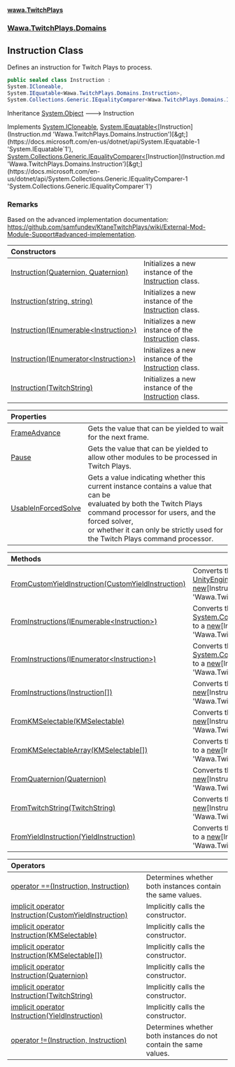 #### [wawa.TwitchPlays](index.md 'index')
### [Wawa.TwitchPlays.Domains](Wawa.TwitchPlays.Domains.md 'Wawa.TwitchPlays.Domains')

## Instruction Class

Defines an instruction for Twitch Plays to process.

```csharp
public sealed class Instruction :
System.ICloneable,
System.IEquatable<Wawa.TwitchPlays.Domains.Instruction>,
System.Collections.Generic.IEqualityComparer<Wawa.TwitchPlays.Domains.Instruction>
```

Inheritance [System.Object](https://docs.microsoft.com/en-us/dotnet/api/System.Object 'System.Object') &#129106; Instruction

Implements [System.ICloneable](https://docs.microsoft.com/en-us/dotnet/api/System.ICloneable 'System.ICloneable'), [System.IEquatable&lt;](https://docs.microsoft.com/en-us/dotnet/api/System.IEquatable-1 'System.IEquatable`1')[Instruction](Instruction.md 'Wawa.TwitchPlays.Domains.Instruction')[&gt;](https://docs.microsoft.com/en-us/dotnet/api/System.IEquatable-1 'System.IEquatable`1'), [System.Collections.Generic.IEqualityComparer&lt;](https://docs.microsoft.com/en-us/dotnet/api/System.Collections.Generic.IEqualityComparer-1 'System.Collections.Generic.IEqualityComparer`1')[Instruction](Instruction.md 'Wawa.TwitchPlays.Domains.Instruction')[&gt;](https://docs.microsoft.com/en-us/dotnet/api/System.Collections.Generic.IEqualityComparer-1 'System.Collections.Generic.IEqualityComparer`1')

### Remarks
  
Based on the advanced implementation documentation:  
https://github.com/samfundev/KtaneTwitchPlays/wiki/External-Mod-Module-Support#advanced-implementation.

| Constructors | |
| :--- | :--- |
| [Instruction(Quaternion, Quaternion)](Instruction..ctor(Quaternion,Quaternion).md 'Wawa.TwitchPlays.Domains.Instruction.Instruction(Quaternion, Quaternion)') | Initializes a new instance of the [Instruction](Instruction.md 'Wawa.TwitchPlays.Domains.Instruction') class. |
| [Instruction(string, string)](Instruction..ctor(string,string).md 'Wawa.TwitchPlays.Domains.Instruction.Instruction(string, string)') | Initializes a new instance of the [Instruction](Instruction.md 'Wawa.TwitchPlays.Domains.Instruction') class. |
| [Instruction(IEnumerable&lt;Instruction&gt;)](Instruction..ctor(IEnumerable{Instruction}).md 'Wawa.TwitchPlays.Domains.Instruction.Instruction(System.Collections.Generic.IEnumerable<Wawa.TwitchPlays.Domains.Instruction>)') | Initializes a new instance of the [Instruction](Instruction.md 'Wawa.TwitchPlays.Domains.Instruction') class. |
| [Instruction(IEnumerator&lt;Instruction&gt;)](Instruction..ctor(IEnumerator{Instruction}).md 'Wawa.TwitchPlays.Domains.Instruction.Instruction(System.Collections.Generic.IEnumerator<Wawa.TwitchPlays.Domains.Instruction>)') | Initializes a new instance of the [Instruction](Instruction.md 'Wawa.TwitchPlays.Domains.Instruction') class. |
| [Instruction(TwitchString)](Instruction..ctor(TwitchString).md 'Wawa.TwitchPlays.Domains.Instruction.Instruction(Wawa.TwitchPlays.Domains.TwitchString)') | Initializes a new instance of the [Instruction](Instruction.md 'Wawa.TwitchPlays.Domains.Instruction') class. |

| Properties | |
| :--- | :--- |
| [FrameAdvance](Instruction.FrameAdvance.md 'Wawa.TwitchPlays.Domains.Instruction.FrameAdvance') | Gets the value that can be yielded to wait for the next frame. |
| [Pause](Instruction.Pause.md 'Wawa.TwitchPlays.Domains.Instruction.Pause') | Gets the value that can be yielded to allow other modules to be processed in Twitch Plays. |
| [UsableInForcedSolve](Instruction.UsableInForcedSolve.md 'Wawa.TwitchPlays.Domains.Instruction.UsableInForcedSolve') | Gets a value indicating whether this current instance contains a value that can be<br/>evaluated by both the Twitch Plays command processor for users, and the forced solver,<br/>or whether it can only be strictly used for the Twitch Plays command processor. |

| Methods | |
| :--- | :--- |
| [FromCustomYieldInstruction(CustomYieldInstruction)](Instruction.FromCustomYieldInstruction(CustomYieldInstruction).md 'Wawa.TwitchPlays.Domains.Instruction.FromCustomYieldInstruction(CustomYieldInstruction)') | Converts the [UnityEngine.CustomYieldInstruction](https://docs.microsoft.com/en-us/dotnet/api/UnityEngine.CustomYieldInstruction 'UnityEngine.CustomYieldInstruction') to a [new](https://docs.microsoft.com/en-us/dotnet/csharp/language-reference/keywords/new 'https://docs.microsoft.com/en-us/dotnet/csharp/language-reference/keywords/new')[Instruction](Instruction.md 'Wawa.TwitchPlays.Domains.Instruction'). |
| [FromInstructions(IEnumerable&lt;Instruction&gt;)](Instruction.FromInstructions(IEnumerable{Instruction}).md 'Wawa.TwitchPlays.Domains.Instruction.FromInstructions(System.Collections.Generic.IEnumerable<Wawa.TwitchPlays.Domains.Instruction>)') | Converts the [System.Collections.Generic.IEnumerable&lt;&gt;](https://docs.microsoft.com/en-us/dotnet/api/System.Collections.Generic.IEnumerable-1 'System.Collections.Generic.IEnumerable`1') to a [new](https://docs.microsoft.com/en-us/dotnet/csharp/language-reference/keywords/new 'https://docs.microsoft.com/en-us/dotnet/csharp/language-reference/keywords/new')[Instruction](Instruction.md 'Wawa.TwitchPlays.Domains.Instruction'). |
| [FromInstructions(IEnumerator&lt;Instruction&gt;)](Instruction.FromInstructions(IEnumerator{Instruction}).md 'Wawa.TwitchPlays.Domains.Instruction.FromInstructions(System.Collections.Generic.IEnumerator<Wawa.TwitchPlays.Domains.Instruction>)') | Converts the [System.Collections.Generic.IEnumerator&lt;&gt;](https://docs.microsoft.com/en-us/dotnet/api/System.Collections.Generic.IEnumerator-1 'System.Collections.Generic.IEnumerator`1') to a [new](https://docs.microsoft.com/en-us/dotnet/csharp/language-reference/keywords/new 'https://docs.microsoft.com/en-us/dotnet/csharp/language-reference/keywords/new')[Instruction](Instruction.md 'Wawa.TwitchPlays.Domains.Instruction'). |
| [FromInstructions(Instruction[])](Instruction.FromInstructions(Instruction[]).md 'Wawa.TwitchPlays.Domains.Instruction.FromInstructions(Wawa.TwitchPlays.Domains.Instruction[])') | Converts the [System.Array](https://docs.microsoft.com/en-us/dotnet/api/System.Array 'System.Array') to a [new](https://docs.microsoft.com/en-us/dotnet/csharp/language-reference/keywords/new 'https://docs.microsoft.com/en-us/dotnet/csharp/language-reference/keywords/new')[Instruction](Instruction.md 'Wawa.TwitchPlays.Domains.Instruction'). |
| [FromKMSelectable(KMSelectable)](Instruction.FromKMSelectable(KMSelectable).md 'Wawa.TwitchPlays.Domains.Instruction.FromKMSelectable(KMSelectable)') | Converts the [KMSelectable](https://docs.microsoft.com/en-us/dotnet/api/KMSelectable 'KMSelectable') to a [new](https://docs.microsoft.com/en-us/dotnet/csharp/language-reference/keywords/new 'https://docs.microsoft.com/en-us/dotnet/csharp/language-reference/keywords/new')[Instruction](Instruction.md 'Wawa.TwitchPlays.Domains.Instruction'). |
| [FromKMSelectableArray(KMSelectable[])](Instruction.FromKMSelectableArray(KMSelectable[]).md 'Wawa.TwitchPlays.Domains.Instruction.FromKMSelectableArray(KMSelectable[])') | Converts the [KMSelectable](https://docs.microsoft.com/en-us/dotnet/api/KMSelectable 'KMSelectable')[System.Array](https://docs.microsoft.com/en-us/dotnet/api/System.Array 'System.Array')<br/>to a [new](https://docs.microsoft.com/en-us/dotnet/csharp/language-reference/keywords/new 'https://docs.microsoft.com/en-us/dotnet/csharp/language-reference/keywords/new')[Instruction](Instruction.md 'Wawa.TwitchPlays.Domains.Instruction'). |
| [FromQuaternion(Quaternion)](Instruction.FromQuaternion(Quaternion).md 'Wawa.TwitchPlays.Domains.Instruction.FromQuaternion(Quaternion)') | Converts the [UnityEngine.Quaternion](https://docs.microsoft.com/en-us/dotnet/api/UnityEngine.Quaternion 'UnityEngine.Quaternion') to a [new](https://docs.microsoft.com/en-us/dotnet/csharp/language-reference/keywords/new 'https://docs.microsoft.com/en-us/dotnet/csharp/language-reference/keywords/new')[Instruction](Instruction.md 'Wawa.TwitchPlays.Domains.Instruction'). |
| [FromTwitchString(TwitchString)](Instruction.FromTwitchString(TwitchString).md 'Wawa.TwitchPlays.Domains.Instruction.FromTwitchString(Wawa.TwitchPlays.Domains.TwitchString)') | Converts the [TwitchString](TwitchString.md 'Wawa.TwitchPlays.Domains.TwitchString') to a [new](https://docs.microsoft.com/en-us/dotnet/csharp/language-reference/keywords/new 'https://docs.microsoft.com/en-us/dotnet/csharp/language-reference/keywords/new')[Instruction](Instruction.md 'Wawa.TwitchPlays.Domains.Instruction'). |
| [FromYieldInstruction(YieldInstruction)](Instruction.FromYieldInstruction(YieldInstruction).md 'Wawa.TwitchPlays.Domains.Instruction.FromYieldInstruction(YieldInstruction)') | Converts the [UnityEngine.YieldInstruction](https://docs.microsoft.com/en-us/dotnet/api/UnityEngine.YieldInstruction 'UnityEngine.YieldInstruction') to a [new](https://docs.microsoft.com/en-us/dotnet/csharp/language-reference/keywords/new 'https://docs.microsoft.com/en-us/dotnet/csharp/language-reference/keywords/new')[Instruction](Instruction.md 'Wawa.TwitchPlays.Domains.Instruction'). |

| Operators | |
| :--- | :--- |
| [operator ==(Instruction, Instruction)](Instruction.op_Equality(Instruction,Instruction).md 'Wawa.TwitchPlays.Domains.Instruction.op_Equality(Wawa.TwitchPlays.Domains.Instruction, Wawa.TwitchPlays.Domains.Instruction)') | Determines whether both instances contain the same values. |
| [implicit operator Instruction(CustomYieldInstruction)](Instruction.Instruction(CustomYieldInstruction).md 'Wawa.TwitchPlays.Domains.Instruction.op_Implicit Wawa.TwitchPlays.Domains.Instruction(CustomYieldInstruction)') | Implicitly calls the constructor. |
| [implicit operator Instruction(KMSelectable)](Instruction.Instruction(KMSelectable).md 'Wawa.TwitchPlays.Domains.Instruction.op_Implicit Wawa.TwitchPlays.Domains.Instruction(KMSelectable)') | Implicitly calls the constructor. |
| [implicit operator Instruction(KMSelectable[])](Instruction.Instruction(KMSelectable[]).md 'Wawa.TwitchPlays.Domains.Instruction.op_Implicit Wawa.TwitchPlays.Domains.Instruction(KMSelectable[])') | Implicitly calls the constructor. |
| [implicit operator Instruction(Quaternion)](Instruction.Instruction(Quaternion).md 'Wawa.TwitchPlays.Domains.Instruction.op_Implicit Wawa.TwitchPlays.Domains.Instruction(Quaternion)') | Implicitly calls the constructor. |
| [implicit operator Instruction(TwitchString)](Instruction.Instruction(TwitchString).md 'Wawa.TwitchPlays.Domains.Instruction.op_Implicit Wawa.TwitchPlays.Domains.Instruction(Wawa.TwitchPlays.Domains.TwitchString)') | Implicitly calls the constructor. |
| [implicit operator Instruction(YieldInstruction)](Instruction.Instruction(YieldInstruction).md 'Wawa.TwitchPlays.Domains.Instruction.op_Implicit Wawa.TwitchPlays.Domains.Instruction(YieldInstruction)') | Implicitly calls the constructor. |
| [operator !=(Instruction, Instruction)](Instruction.op_Inequality(Instruction,Instruction).md 'Wawa.TwitchPlays.Domains.Instruction.op_Inequality(Wawa.TwitchPlays.Domains.Instruction, Wawa.TwitchPlays.Domains.Instruction)') | Determines whether both instances do not contain the same values. |
